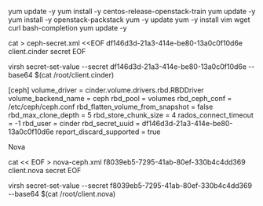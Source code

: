 yum update -y
yum install -y centos-release-openstack-train
yum update -y
yum install -y openstack-packstack
yum -y update
yum -y install vim wget curl bash-completion
yum update -y



cat > ceph-secret.xml <<EOF
<secret ephemeral='no' private='no'>
<uuid>df146d3d-21a3-414e-be80-13a0c0f10d6e</uuid>
<usage type='ceph'>
	<name>client.cinder secret</name>
</usage>
</secret>
EOF

virsh secret-set-value --secret df146d3d-21a3-414e-be80-13a0c0f10d6e --base64 $(cat /root/client.cinder)



[ceph]
volume_driver = cinder.volume.drivers.rbd.RBDDriver
volume_backend_name = ceph
rbd_pool = volumes
rbd_ceph_conf = /etc/ceph/ceph.conf
rbd_flatten_volume_from_snapshot = false
rbd_max_clone_depth = 5
rbd_store_chunk_size = 4
rados_connect_timeout = -1
rbd_user = cinder
rbd_secret_uuid = df146d3d-21a3-414e-be80-13a0c0f10d6e
report_discard_supported = true


Nova

cat << EOF > nova-ceph.xml
<secret ephemeral="no" private="no">
<uuid>f8039eb5-7295-41ab-80ef-330b4c4dd369</uuid>
<usage type="ceph">
<name>client.nova secret</name>
</usage>
</secret>
EOF

virsh secret-set-value --secret f8039eb5-7295-41ab-80ef-330b4c4dd369 --base64 $(cat /root/client.nova)

